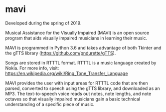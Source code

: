 # mavi
Developed during the spring of 2019.

Musical Assistance for the Visually Impaired (MAVI) is an open source program that aids visually impaired musicians in learning their music.

MAVI is programmed in Python 3.6 and takes advantage of both Tkinter and the gTTS library (https://github.com/pndurette/gTTS). 

Songs are stored in RTTTL format. RTTTL is a music language created by Nokia. For more info, visit: https://en.wikipedia.org/wiki/Ring_Tone_Transfer_Language

MAVI provides the user with input areas for RTTTL code that are then parsed, converted to speech using the gTTS library, and downloaded as an MP3. The text-to-speech voice reads out notes, note lengths, and note octaves so that visually impaired musicians gain a basic technical understanding of a specific piece of music.
